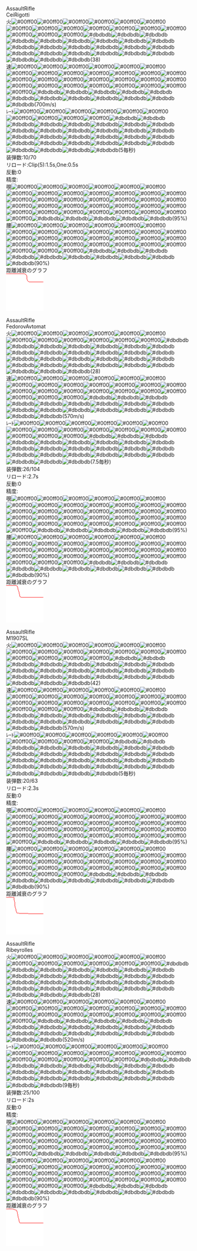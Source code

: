   
AssaultRifle  
CeiRigotti  
火![#00ff00](https://placehold.it/15/00ff00/000000?text=+)![#00ff00](https://placehold.it/15/00ff00/000000?text=+)![#00ff00](https://placehold.it/15/00ff00/000000?text=+)![#00ff00](https://placehold.it/15/00ff00/000000?text=+)![#00ff00](https://placehold.it/15/00ff00/000000?text=+)![#00ff00](https://placehold.it/15/00ff00/000000?text=+)![#00ff00](https://placehold.it/15/00ff00/000000?text=+)![#00ff00](https://placehold.it/15/00ff00/000000?text=+)![#00ff00](https://placehold.it/15/00ff00/000000?text=+)![#00ff00](https://placehold.it/15/00ff00/000000?text=+)![#00ff00](https://placehold.it/15/00ff00/000000?text=+)![#00ff00](https://placehold.it/15/00ff00/000000?text=+)![#00ff00](https://placehold.it/15/00ff00/000000?text=+)![#00ff00](https://placehold.it/15/00ff00/000000?text=+)![#00ff00](https://placehold.it/15/00ff00/000000?text=+)![#00ff00](https://placehold.it/15/00ff00/000000?text=+)![#dbdbdb](https://placehold.it/15/dbdbdb/000000?text=+)![#dbdbdb](https://placehold.it/15/dbdbdb/000000?text=+)![#dbdbdb](https://placehold.it/15/dbdbdb/000000?text=+)![#dbdbdb](https://placehold.it/15/dbdbdb/000000?text=+)![#dbdbdb](https://placehold.it/15/dbdbdb/000000?text=+)![#dbdbdb](https://placehold.it/15/dbdbdb/000000?text=+)![#dbdbdb](https://placehold.it/15/dbdbdb/000000?text=+)![#dbdbdb](https://placehold.it/15/dbdbdb/000000?text=+)![#dbdbdb](https://placehold.it/15/dbdbdb/000000?text=+)![#dbdbdb](https://placehold.it/15/dbdbdb/000000?text=+)![#dbdbdb](https://placehold.it/15/dbdbdb/000000?text=+)![#dbdbdb](https://placehold.it/15/dbdbdb/000000?text=+)![#dbdbdb](https://placehold.it/15/dbdbdb/000000?text=+)![#dbdbdb](https://placehold.it/15/dbdbdb/000000?text=+)![#dbdbdb](https://placehold.it/15/dbdbdb/000000?text=+)![#dbdbdb](https://placehold.it/15/dbdbdb/000000?text=+)![#dbdbdb](https://placehold.it/15/dbdbdb/000000?text=+)![#dbdbdb](https://placehold.it/15/dbdbdb/000000?text=+)![#dbdbdb](https://placehold.it/15/dbdbdb/000000?text=+)![#dbdbdb](https://placehold.it/15/dbdbdb/000000?text=+)![#dbdbdb](https://placehold.it/15/dbdbdb/000000?text=+)![#dbdbdb](https://placehold.it/15/dbdbdb/000000?text=+)![#dbdbdb](https://placehold.it/15/dbdbdb/000000?text=+)![#dbdbdb](https://placehold.it/15/dbdbdb/000000?text=+)(38)  
速![#00ff00](https://placehold.it/15/00ff00/000000?text=+)![#00ff00](https://placehold.it/15/00ff00/000000?text=+)![#00ff00](https://placehold.it/15/00ff00/000000?text=+)![#00ff00](https://placehold.it/15/00ff00/000000?text=+)![#00ff00](https://placehold.it/15/00ff00/000000?text=+)![#00ff00](https://placehold.it/15/00ff00/000000?text=+)![#00ff00](https://placehold.it/15/00ff00/000000?text=+)![#00ff00](https://placehold.it/15/00ff00/000000?text=+)![#00ff00](https://placehold.it/15/00ff00/000000?text=+)![#00ff00](https://placehold.it/15/00ff00/000000?text=+)![#00ff00](https://placehold.it/15/00ff00/000000?text=+)![#00ff00](https://placehold.it/15/00ff00/000000?text=+)![#00ff00](https://placehold.it/15/00ff00/000000?text=+)![#00ff00](https://placehold.it/15/00ff00/000000?text=+)![#00ff00](https://placehold.it/15/00ff00/000000?text=+)![#00ff00](https://placehold.it/15/00ff00/000000?text=+)![#00ff00](https://placehold.it/15/00ff00/000000?text=+)![#00ff00](https://placehold.it/15/00ff00/000000?text=+)![#00ff00](https://placehold.it/15/00ff00/000000?text=+)![#00ff00](https://placehold.it/15/00ff00/000000?text=+)![#00ff00](https://placehold.it/15/00ff00/000000?text=+)![#00ff00](https://placehold.it/15/00ff00/000000?text=+)![#00ff00](https://placehold.it/15/00ff00/000000?text=+)![#00ff00](https://placehold.it/15/00ff00/000000?text=+)![#00ff00](https://placehold.it/15/00ff00/000000?text=+)![#00ff00](https://placehold.it/15/00ff00/000000?text=+)![#00ff00](https://placehold.it/15/00ff00/000000?text=+)![#00ff00](https://placehold.it/15/00ff00/000000?text=+)![#dbdbdb](https://placehold.it/15/dbdbdb/000000?text=+)![#dbdbdb](https://placehold.it/15/dbdbdb/000000?text=+)![#dbdbdb](https://placehold.it/15/dbdbdb/000000?text=+)![#dbdbdb](https://placehold.it/15/dbdbdb/000000?text=+)![#dbdbdb](https://placehold.it/15/dbdbdb/000000?text=+)![#dbdbdb](https://placehold.it/15/dbdbdb/000000?text=+)![#dbdbdb](https://placehold.it/15/dbdbdb/000000?text=+)![#dbdbdb](https://placehold.it/15/dbdbdb/000000?text=+)![#dbdbdb](https://placehold.it/15/dbdbdb/000000?text=+)![#dbdbdb](https://placehold.it/15/dbdbdb/000000?text=+)![#dbdbdb](https://placehold.it/15/dbdbdb/000000?text=+)![#dbdbdb](https://placehold.it/15/dbdbdb/000000?text=+)(700m/s)  
ﾚｰﾄ![#00ff00](https://placehold.it/15/00ff00/000000?text=+)![#00ff00](https://placehold.it/15/00ff00/000000?text=+)![#00ff00](https://placehold.it/15/00ff00/000000?text=+)![#00ff00](https://placehold.it/15/00ff00/000000?text=+)![#00ff00](https://placehold.it/15/00ff00/000000?text=+)![#00ff00](https://placehold.it/15/00ff00/000000?text=+)![#00ff00](https://placehold.it/15/00ff00/000000?text=+)![#00ff00](https://placehold.it/15/00ff00/000000?text=+)![#00ff00](https://placehold.it/15/00ff00/000000?text=+)![#00ff00](https://placehold.it/15/00ff00/000000?text=+)![#dbdbdb](https://placehold.it/15/dbdbdb/000000?text=+)![#dbdbdb](https://placehold.it/15/dbdbdb/000000?text=+)![#dbdbdb](https://placehold.it/15/dbdbdb/000000?text=+)![#dbdbdb](https://placehold.it/15/dbdbdb/000000?text=+)![#dbdbdb](https://placehold.it/15/dbdbdb/000000?text=+)![#dbdbdb](https://placehold.it/15/dbdbdb/000000?text=+)![#dbdbdb](https://placehold.it/15/dbdbdb/000000?text=+)![#dbdbdb](https://placehold.it/15/dbdbdb/000000?text=+)![#dbdbdb](https://placehold.it/15/dbdbdb/000000?text=+)![#dbdbdb](https://placehold.it/15/dbdbdb/000000?text=+)![#dbdbdb](https://placehold.it/15/dbdbdb/000000?text=+)![#dbdbdb](https://placehold.it/15/dbdbdb/000000?text=+)![#dbdbdb](https://placehold.it/15/dbdbdb/000000?text=+)![#dbdbdb](https://placehold.it/15/dbdbdb/000000?text=+)![#dbdbdb](https://placehold.it/15/dbdbdb/000000?text=+)![#dbdbdb](https://placehold.it/15/dbdbdb/000000?text=+)![#dbdbdb](https://placehold.it/15/dbdbdb/000000?text=+)![#dbdbdb](https://placehold.it/15/dbdbdb/000000?text=+)![#dbdbdb](https://placehold.it/15/dbdbdb/000000?text=+)![#dbdbdb](https://placehold.it/15/dbdbdb/000000?text=+)![#dbdbdb](https://placehold.it/15/dbdbdb/000000?text=+)![#dbdbdb](https://placehold.it/15/dbdbdb/000000?text=+)![#dbdbdb](https://placehold.it/15/dbdbdb/000000?text=+)![#dbdbdb](https://placehold.it/15/dbdbdb/000000?text=+)![#dbdbdb](https://placehold.it/15/dbdbdb/000000?text=+)![#dbdbdb](https://placehold.it/15/dbdbdb/000000?text=+)![#dbdbdb](https://placehold.it/15/dbdbdb/000000?text=+)![#dbdbdb](https://placehold.it/15/dbdbdb/000000?text=+)![#dbdbdb](https://placehold.it/15/dbdbdb/000000?text=+)![#dbdbdb](https://placehold.it/15/dbdbdb/000000?text=+)(5毎秒)  
装弾数:10/70  
リロード:Clip(5):1.5s,One:0.5s  
反動:0  
精度:  
覗![#00ff00](https://placehold.it/15/00ff00/000000?text=+)![#00ff00](https://placehold.it/15/00ff00/000000?text=+)![#00ff00](https://placehold.it/15/00ff00/000000?text=+)![#00ff00](https://placehold.it/15/00ff00/000000?text=+)![#00ff00](https://placehold.it/15/00ff00/000000?text=+)![#00ff00](https://placehold.it/15/00ff00/000000?text=+)![#00ff00](https://placehold.it/15/00ff00/000000?text=+)![#00ff00](https://placehold.it/15/00ff00/000000?text=+)![#00ff00](https://placehold.it/15/00ff00/000000?text=+)![#00ff00](https://placehold.it/15/00ff00/000000?text=+)![#00ff00](https://placehold.it/15/00ff00/000000?text=+)![#00ff00](https://placehold.it/15/00ff00/000000?text=+)![#00ff00](https://placehold.it/15/00ff00/000000?text=+)![#00ff00](https://placehold.it/15/00ff00/000000?text=+)![#00ff00](https://placehold.it/15/00ff00/000000?text=+)![#00ff00](https://placehold.it/15/00ff00/000000?text=+)![#00ff00](https://placehold.it/15/00ff00/000000?text=+)![#00ff00](https://placehold.it/15/00ff00/000000?text=+)![#00ff00](https://placehold.it/15/00ff00/000000?text=+)![#00ff00](https://placehold.it/15/00ff00/000000?text=+)![#00ff00](https://placehold.it/15/00ff00/000000?text=+)![#00ff00](https://placehold.it/15/00ff00/000000?text=+)![#00ff00](https://placehold.it/15/00ff00/000000?text=+)![#00ff00](https://placehold.it/15/00ff00/000000?text=+)![#00ff00](https://placehold.it/15/00ff00/000000?text=+)![#00ff00](https://placehold.it/15/00ff00/000000?text=+)![#00ff00](https://placehold.it/15/00ff00/000000?text=+)![#00ff00](https://placehold.it/15/00ff00/000000?text=+)![#00ff00](https://placehold.it/15/00ff00/000000?text=+)![#00ff00](https://placehold.it/15/00ff00/000000?text=+)![#00ff00](https://placehold.it/15/00ff00/000000?text=+)![#00ff00](https://placehold.it/15/00ff00/000000?text=+)![#00ff00](https://placehold.it/15/00ff00/000000?text=+)![#00ff00](https://placehold.it/15/00ff00/000000?text=+)![#00ff00](https://placehold.it/15/00ff00/000000?text=+)![#dbdbdb](https://placehold.it/15/dbdbdb/000000?text=+)![#dbdbdb](https://placehold.it/15/dbdbdb/000000?text=+)![#dbdbdb](https://placehold.it/15/dbdbdb/000000?text=+)![#dbdbdb](https://placehold.it/15/dbdbdb/000000?text=+)![#dbdbdb](https://placehold.it/15/dbdbdb/000000?text=+)(95%)  
腰![#00ff00](https://placehold.it/15/00ff00/000000?text=+)![#00ff00](https://placehold.it/15/00ff00/000000?text=+)![#00ff00](https://placehold.it/15/00ff00/000000?text=+)![#00ff00](https://placehold.it/15/00ff00/000000?text=+)![#00ff00](https://placehold.it/15/00ff00/000000?text=+)![#00ff00](https://placehold.it/15/00ff00/000000?text=+)![#00ff00](https://placehold.it/15/00ff00/000000?text=+)![#00ff00](https://placehold.it/15/00ff00/000000?text=+)![#00ff00](https://placehold.it/15/00ff00/000000?text=+)![#00ff00](https://placehold.it/15/00ff00/000000?text=+)![#00ff00](https://placehold.it/15/00ff00/000000?text=+)![#00ff00](https://placehold.it/15/00ff00/000000?text=+)![#00ff00](https://placehold.it/15/00ff00/000000?text=+)![#00ff00](https://placehold.it/15/00ff00/000000?text=+)![#00ff00](https://placehold.it/15/00ff00/000000?text=+)![#00ff00](https://placehold.it/15/00ff00/000000?text=+)![#00ff00](https://placehold.it/15/00ff00/000000?text=+)![#00ff00](https://placehold.it/15/00ff00/000000?text=+)![#00ff00](https://placehold.it/15/00ff00/000000?text=+)![#00ff00](https://placehold.it/15/00ff00/000000?text=+)![#00ff00](https://placehold.it/15/00ff00/000000?text=+)![#00ff00](https://placehold.it/15/00ff00/000000?text=+)![#00ff00](https://placehold.it/15/00ff00/000000?text=+)![#00ff00](https://placehold.it/15/00ff00/000000?text=+)![#00ff00](https://placehold.it/15/00ff00/000000?text=+)![#00ff00](https://placehold.it/15/00ff00/000000?text=+)![#00ff00](https://placehold.it/15/00ff00/000000?text=+)![#00ff00](https://placehold.it/15/00ff00/000000?text=+)![#00ff00](https://placehold.it/15/00ff00/000000?text=+)![#00ff00](https://placehold.it/15/00ff00/000000?text=+)![#dbdbdb](https://placehold.it/15/dbdbdb/000000?text=+)![#dbdbdb](https://placehold.it/15/dbdbdb/000000?text=+)![#dbdbdb](https://placehold.it/15/dbdbdb/000000?text=+)![#dbdbdb](https://placehold.it/15/dbdbdb/000000?text=+)![#dbdbdb](https://placehold.it/15/dbdbdb/000000?text=+)![#dbdbdb](https://placehold.it/15/dbdbdb/000000?text=+)![#dbdbdb](https://placehold.it/15/dbdbdb/000000?text=+)![#dbdbdb](https://placehold.it/15/dbdbdb/000000?text=+)![#dbdbdb](https://placehold.it/15/dbdbdb/000000?text=+)![#dbdbdb](https://placehold.it/15/dbdbdb/000000?text=+)(90%)  
距離減衰のグラフ  
![CeiRigotti](https://raw.githubusercontent.com/MineDeepRock/MineDeepRock.github.io/master/data/CeiRigotti.png)
  
AssaultRifle  
FedorovAvtomat  
火![#00ff00](https://placehold.it/15/00ff00/000000?text=+)![#00ff00](https://placehold.it/15/00ff00/000000?text=+)![#00ff00](https://placehold.it/15/00ff00/000000?text=+)![#00ff00](https://placehold.it/15/00ff00/000000?text=+)![#00ff00](https://placehold.it/15/00ff00/000000?text=+)![#00ff00](https://placehold.it/15/00ff00/000000?text=+)![#00ff00](https://placehold.it/15/00ff00/000000?text=+)![#00ff00](https://placehold.it/15/00ff00/000000?text=+)![#00ff00](https://placehold.it/15/00ff00/000000?text=+)![#00ff00](https://placehold.it/15/00ff00/000000?text=+)![#00ff00](https://placehold.it/15/00ff00/000000?text=+)![#00ff00](https://placehold.it/15/00ff00/000000?text=+)![#dbdbdb](https://placehold.it/15/dbdbdb/000000?text=+)![#dbdbdb](https://placehold.it/15/dbdbdb/000000?text=+)![#dbdbdb](https://placehold.it/15/dbdbdb/000000?text=+)![#dbdbdb](https://placehold.it/15/dbdbdb/000000?text=+)![#dbdbdb](https://placehold.it/15/dbdbdb/000000?text=+)![#dbdbdb](https://placehold.it/15/dbdbdb/000000?text=+)![#dbdbdb](https://placehold.it/15/dbdbdb/000000?text=+)![#dbdbdb](https://placehold.it/15/dbdbdb/000000?text=+)![#dbdbdb](https://placehold.it/15/dbdbdb/000000?text=+)![#dbdbdb](https://placehold.it/15/dbdbdb/000000?text=+)![#dbdbdb](https://placehold.it/15/dbdbdb/000000?text=+)![#dbdbdb](https://placehold.it/15/dbdbdb/000000?text=+)![#dbdbdb](https://placehold.it/15/dbdbdb/000000?text=+)![#dbdbdb](https://placehold.it/15/dbdbdb/000000?text=+)![#dbdbdb](https://placehold.it/15/dbdbdb/000000?text=+)![#dbdbdb](https://placehold.it/15/dbdbdb/000000?text=+)![#dbdbdb](https://placehold.it/15/dbdbdb/000000?text=+)![#dbdbdb](https://placehold.it/15/dbdbdb/000000?text=+)![#dbdbdb](https://placehold.it/15/dbdbdb/000000?text=+)![#dbdbdb](https://placehold.it/15/dbdbdb/000000?text=+)![#dbdbdb](https://placehold.it/15/dbdbdb/000000?text=+)![#dbdbdb](https://placehold.it/15/dbdbdb/000000?text=+)![#dbdbdb](https://placehold.it/15/dbdbdb/000000?text=+)![#dbdbdb](https://placehold.it/15/dbdbdb/000000?text=+)![#dbdbdb](https://placehold.it/15/dbdbdb/000000?text=+)![#dbdbdb](https://placehold.it/15/dbdbdb/000000?text=+)![#dbdbdb](https://placehold.it/15/dbdbdb/000000?text=+)![#dbdbdb](https://placehold.it/15/dbdbdb/000000?text=+)(28)  
速![#00ff00](https://placehold.it/15/00ff00/000000?text=+)![#00ff00](https://placehold.it/15/00ff00/000000?text=+)![#00ff00](https://placehold.it/15/00ff00/000000?text=+)![#00ff00](https://placehold.it/15/00ff00/000000?text=+)![#00ff00](https://placehold.it/15/00ff00/000000?text=+)![#00ff00](https://placehold.it/15/00ff00/000000?text=+)![#00ff00](https://placehold.it/15/00ff00/000000?text=+)![#00ff00](https://placehold.it/15/00ff00/000000?text=+)![#00ff00](https://placehold.it/15/00ff00/000000?text=+)![#00ff00](https://placehold.it/15/00ff00/000000?text=+)![#00ff00](https://placehold.it/15/00ff00/000000?text=+)![#00ff00](https://placehold.it/15/00ff00/000000?text=+)![#00ff00](https://placehold.it/15/00ff00/000000?text=+)![#00ff00](https://placehold.it/15/00ff00/000000?text=+)![#00ff00](https://placehold.it/15/00ff00/000000?text=+)![#00ff00](https://placehold.it/15/00ff00/000000?text=+)![#00ff00](https://placehold.it/15/00ff00/000000?text=+)![#00ff00](https://placehold.it/15/00ff00/000000?text=+)![#00ff00](https://placehold.it/15/00ff00/000000?text=+)![#00ff00](https://placehold.it/15/00ff00/000000?text=+)![#00ff00](https://placehold.it/15/00ff00/000000?text=+)![#00ff00](https://placehold.it/15/00ff00/000000?text=+)![#00ff00](https://placehold.it/15/00ff00/000000?text=+)![#dbdbdb](https://placehold.it/15/dbdbdb/000000?text=+)![#dbdbdb](https://placehold.it/15/dbdbdb/000000?text=+)![#dbdbdb](https://placehold.it/15/dbdbdb/000000?text=+)![#dbdbdb](https://placehold.it/15/dbdbdb/000000?text=+)![#dbdbdb](https://placehold.it/15/dbdbdb/000000?text=+)![#dbdbdb](https://placehold.it/15/dbdbdb/000000?text=+)![#dbdbdb](https://placehold.it/15/dbdbdb/000000?text=+)![#dbdbdb](https://placehold.it/15/dbdbdb/000000?text=+)![#dbdbdb](https://placehold.it/15/dbdbdb/000000?text=+)![#dbdbdb](https://placehold.it/15/dbdbdb/000000?text=+)![#dbdbdb](https://placehold.it/15/dbdbdb/000000?text=+)![#dbdbdb](https://placehold.it/15/dbdbdb/000000?text=+)![#dbdbdb](https://placehold.it/15/dbdbdb/000000?text=+)![#dbdbdb](https://placehold.it/15/dbdbdb/000000?text=+)![#dbdbdb](https://placehold.it/15/dbdbdb/000000?text=+)![#dbdbdb](https://placehold.it/15/dbdbdb/000000?text=+)![#dbdbdb](https://placehold.it/15/dbdbdb/000000?text=+)(570m/s)  
ﾚｰﾄ![#00ff00](https://placehold.it/15/00ff00/000000?text=+)![#00ff00](https://placehold.it/15/00ff00/000000?text=+)![#00ff00](https://placehold.it/15/00ff00/000000?text=+)![#00ff00](https://placehold.it/15/00ff00/000000?text=+)![#00ff00](https://placehold.it/15/00ff00/000000?text=+)![#00ff00](https://placehold.it/15/00ff00/000000?text=+)![#00ff00](https://placehold.it/15/00ff00/000000?text=+)![#00ff00](https://placehold.it/15/00ff00/000000?text=+)![#00ff00](https://placehold.it/15/00ff00/000000?text=+)![#00ff00](https://placehold.it/15/00ff00/000000?text=+)![#00ff00](https://placehold.it/15/00ff00/000000?text=+)![#00ff00](https://placehold.it/15/00ff00/000000?text=+)![#00ff00](https://placehold.it/15/00ff00/000000?text=+)![#00ff00](https://placehold.it/15/00ff00/000000?text=+)![#00ff00](https://placehold.it/15/00ff00/000000?text=+)![#00ff00](https://placehold.it/15/00ff00/000000?text=+)![#dbdbdb](https://placehold.it/15/dbdbdb/000000?text=+)![#dbdbdb](https://placehold.it/15/dbdbdb/000000?text=+)![#dbdbdb](https://placehold.it/15/dbdbdb/000000?text=+)![#dbdbdb](https://placehold.it/15/dbdbdb/000000?text=+)![#dbdbdb](https://placehold.it/15/dbdbdb/000000?text=+)![#dbdbdb](https://placehold.it/15/dbdbdb/000000?text=+)![#dbdbdb](https://placehold.it/15/dbdbdb/000000?text=+)![#dbdbdb](https://placehold.it/15/dbdbdb/000000?text=+)![#dbdbdb](https://placehold.it/15/dbdbdb/000000?text=+)![#dbdbdb](https://placehold.it/15/dbdbdb/000000?text=+)![#dbdbdb](https://placehold.it/15/dbdbdb/000000?text=+)![#dbdbdb](https://placehold.it/15/dbdbdb/000000?text=+)![#dbdbdb](https://placehold.it/15/dbdbdb/000000?text=+)![#dbdbdb](https://placehold.it/15/dbdbdb/000000?text=+)![#dbdbdb](https://placehold.it/15/dbdbdb/000000?text=+)![#dbdbdb](https://placehold.it/15/dbdbdb/000000?text=+)![#dbdbdb](https://placehold.it/15/dbdbdb/000000?text=+)![#dbdbdb](https://placehold.it/15/dbdbdb/000000?text=+)![#dbdbdb](https://placehold.it/15/dbdbdb/000000?text=+)![#dbdbdb](https://placehold.it/15/dbdbdb/000000?text=+)![#dbdbdb](https://placehold.it/15/dbdbdb/000000?text=+)![#dbdbdb](https://placehold.it/15/dbdbdb/000000?text=+)![#dbdbdb](https://placehold.it/15/dbdbdb/000000?text=+)![#dbdbdb](https://placehold.it/15/dbdbdb/000000?text=+)(7.5毎秒)  
装弾数:26/104  
リロード:2.7s  
反動:0  
精度:  
覗![#00ff00](https://placehold.it/15/00ff00/000000?text=+)![#00ff00](https://placehold.it/15/00ff00/000000?text=+)![#00ff00](https://placehold.it/15/00ff00/000000?text=+)![#00ff00](https://placehold.it/15/00ff00/000000?text=+)![#00ff00](https://placehold.it/15/00ff00/000000?text=+)![#00ff00](https://placehold.it/15/00ff00/000000?text=+)![#00ff00](https://placehold.it/15/00ff00/000000?text=+)![#00ff00](https://placehold.it/15/00ff00/000000?text=+)![#00ff00](https://placehold.it/15/00ff00/000000?text=+)![#00ff00](https://placehold.it/15/00ff00/000000?text=+)![#00ff00](https://placehold.it/15/00ff00/000000?text=+)![#00ff00](https://placehold.it/15/00ff00/000000?text=+)![#00ff00](https://placehold.it/15/00ff00/000000?text=+)![#00ff00](https://placehold.it/15/00ff00/000000?text=+)![#00ff00](https://placehold.it/15/00ff00/000000?text=+)![#00ff00](https://placehold.it/15/00ff00/000000?text=+)![#00ff00](https://placehold.it/15/00ff00/000000?text=+)![#00ff00](https://placehold.it/15/00ff00/000000?text=+)![#00ff00](https://placehold.it/15/00ff00/000000?text=+)![#00ff00](https://placehold.it/15/00ff00/000000?text=+)![#00ff00](https://placehold.it/15/00ff00/000000?text=+)![#00ff00](https://placehold.it/15/00ff00/000000?text=+)![#00ff00](https://placehold.it/15/00ff00/000000?text=+)![#00ff00](https://placehold.it/15/00ff00/000000?text=+)![#00ff00](https://placehold.it/15/00ff00/000000?text=+)![#00ff00](https://placehold.it/15/00ff00/000000?text=+)![#00ff00](https://placehold.it/15/00ff00/000000?text=+)![#00ff00](https://placehold.it/15/00ff00/000000?text=+)![#00ff00](https://placehold.it/15/00ff00/000000?text=+)![#00ff00](https://placehold.it/15/00ff00/000000?text=+)![#00ff00](https://placehold.it/15/00ff00/000000?text=+)![#00ff00](https://placehold.it/15/00ff00/000000?text=+)![#00ff00](https://placehold.it/15/00ff00/000000?text=+)![#00ff00](https://placehold.it/15/00ff00/000000?text=+)![#00ff00](https://placehold.it/15/00ff00/000000?text=+)![#dbdbdb](https://placehold.it/15/dbdbdb/000000?text=+)![#dbdbdb](https://placehold.it/15/dbdbdb/000000?text=+)![#dbdbdb](https://placehold.it/15/dbdbdb/000000?text=+)![#dbdbdb](https://placehold.it/15/dbdbdb/000000?text=+)![#dbdbdb](https://placehold.it/15/dbdbdb/000000?text=+)(95%)  
腰![#00ff00](https://placehold.it/15/00ff00/000000?text=+)![#00ff00](https://placehold.it/15/00ff00/000000?text=+)![#00ff00](https://placehold.it/15/00ff00/000000?text=+)![#00ff00](https://placehold.it/15/00ff00/000000?text=+)![#00ff00](https://placehold.it/15/00ff00/000000?text=+)![#00ff00](https://placehold.it/15/00ff00/000000?text=+)![#00ff00](https://placehold.it/15/00ff00/000000?text=+)![#00ff00](https://placehold.it/15/00ff00/000000?text=+)![#00ff00](https://placehold.it/15/00ff00/000000?text=+)![#00ff00](https://placehold.it/15/00ff00/000000?text=+)![#00ff00](https://placehold.it/15/00ff00/000000?text=+)![#00ff00](https://placehold.it/15/00ff00/000000?text=+)![#00ff00](https://placehold.it/15/00ff00/000000?text=+)![#00ff00](https://placehold.it/15/00ff00/000000?text=+)![#00ff00](https://placehold.it/15/00ff00/000000?text=+)![#00ff00](https://placehold.it/15/00ff00/000000?text=+)![#00ff00](https://placehold.it/15/00ff00/000000?text=+)![#00ff00](https://placehold.it/15/00ff00/000000?text=+)![#00ff00](https://placehold.it/15/00ff00/000000?text=+)![#00ff00](https://placehold.it/15/00ff00/000000?text=+)![#00ff00](https://placehold.it/15/00ff00/000000?text=+)![#00ff00](https://placehold.it/15/00ff00/000000?text=+)![#00ff00](https://placehold.it/15/00ff00/000000?text=+)![#00ff00](https://placehold.it/15/00ff00/000000?text=+)![#00ff00](https://placehold.it/15/00ff00/000000?text=+)![#00ff00](https://placehold.it/15/00ff00/000000?text=+)![#00ff00](https://placehold.it/15/00ff00/000000?text=+)![#00ff00](https://placehold.it/15/00ff00/000000?text=+)![#00ff00](https://placehold.it/15/00ff00/000000?text=+)![#00ff00](https://placehold.it/15/00ff00/000000?text=+)![#dbdbdb](https://placehold.it/15/dbdbdb/000000?text=+)![#dbdbdb](https://placehold.it/15/dbdbdb/000000?text=+)![#dbdbdb](https://placehold.it/15/dbdbdb/000000?text=+)![#dbdbdb](https://placehold.it/15/dbdbdb/000000?text=+)![#dbdbdb](https://placehold.it/15/dbdbdb/000000?text=+)![#dbdbdb](https://placehold.it/15/dbdbdb/000000?text=+)![#dbdbdb](https://placehold.it/15/dbdbdb/000000?text=+)![#dbdbdb](https://placehold.it/15/dbdbdb/000000?text=+)![#dbdbdb](https://placehold.it/15/dbdbdb/000000?text=+)![#dbdbdb](https://placehold.it/15/dbdbdb/000000?text=+)(90%)  
距離減衰のグラフ  
![FedorovAvtomat](https://raw.githubusercontent.com/MineDeepRock/MineDeepRock.github.io/master/data/FedorovAvtomat.png)
  
AssaultRifle  
M1907SL  
火![#00ff00](https://placehold.it/15/00ff00/000000?text=+)![#00ff00](https://placehold.it/15/00ff00/000000?text=+)![#00ff00](https://placehold.it/15/00ff00/000000?text=+)![#00ff00](https://placehold.it/15/00ff00/000000?text=+)![#00ff00](https://placehold.it/15/00ff00/000000?text=+)![#00ff00](https://placehold.it/15/00ff00/000000?text=+)![#00ff00](https://placehold.it/15/00ff00/000000?text=+)![#00ff00](https://placehold.it/15/00ff00/000000?text=+)![#00ff00](https://placehold.it/15/00ff00/000000?text=+)![#00ff00](https://placehold.it/15/00ff00/000000?text=+)![#00ff00](https://placehold.it/15/00ff00/000000?text=+)![#00ff00](https://placehold.it/15/00ff00/000000?text=+)![#00ff00](https://placehold.it/15/00ff00/000000?text=+)![#00ff00](https://placehold.it/15/00ff00/000000?text=+)![#00ff00](https://placehold.it/15/00ff00/000000?text=+)![#00ff00](https://placehold.it/15/00ff00/000000?text=+)![#00ff00](https://placehold.it/15/00ff00/000000?text=+)![#dbdbdb](https://placehold.it/15/dbdbdb/000000?text=+)![#dbdbdb](https://placehold.it/15/dbdbdb/000000?text=+)![#dbdbdb](https://placehold.it/15/dbdbdb/000000?text=+)![#dbdbdb](https://placehold.it/15/dbdbdb/000000?text=+)![#dbdbdb](https://placehold.it/15/dbdbdb/000000?text=+)![#dbdbdb](https://placehold.it/15/dbdbdb/000000?text=+)![#dbdbdb](https://placehold.it/15/dbdbdb/000000?text=+)![#dbdbdb](https://placehold.it/15/dbdbdb/000000?text=+)![#dbdbdb](https://placehold.it/15/dbdbdb/000000?text=+)![#dbdbdb](https://placehold.it/15/dbdbdb/000000?text=+)![#dbdbdb](https://placehold.it/15/dbdbdb/000000?text=+)![#dbdbdb](https://placehold.it/15/dbdbdb/000000?text=+)![#dbdbdb](https://placehold.it/15/dbdbdb/000000?text=+)![#dbdbdb](https://placehold.it/15/dbdbdb/000000?text=+)![#dbdbdb](https://placehold.it/15/dbdbdb/000000?text=+)![#dbdbdb](https://placehold.it/15/dbdbdb/000000?text=+)![#dbdbdb](https://placehold.it/15/dbdbdb/000000?text=+)![#dbdbdb](https://placehold.it/15/dbdbdb/000000?text=+)![#dbdbdb](https://placehold.it/15/dbdbdb/000000?text=+)![#dbdbdb](https://placehold.it/15/dbdbdb/000000?text=+)![#dbdbdb](https://placehold.it/15/dbdbdb/000000?text=+)![#dbdbdb](https://placehold.it/15/dbdbdb/000000?text=+)![#dbdbdb](https://placehold.it/15/dbdbdb/000000?text=+)(42)  
速![#00ff00](https://placehold.it/15/00ff00/000000?text=+)![#00ff00](https://placehold.it/15/00ff00/000000?text=+)![#00ff00](https://placehold.it/15/00ff00/000000?text=+)![#00ff00](https://placehold.it/15/00ff00/000000?text=+)![#00ff00](https://placehold.it/15/00ff00/000000?text=+)![#00ff00](https://placehold.it/15/00ff00/000000?text=+)![#00ff00](https://placehold.it/15/00ff00/000000?text=+)![#00ff00](https://placehold.it/15/00ff00/000000?text=+)![#00ff00](https://placehold.it/15/00ff00/000000?text=+)![#00ff00](https://placehold.it/15/00ff00/000000?text=+)![#00ff00](https://placehold.it/15/00ff00/000000?text=+)![#00ff00](https://placehold.it/15/00ff00/000000?text=+)![#00ff00](https://placehold.it/15/00ff00/000000?text=+)![#00ff00](https://placehold.it/15/00ff00/000000?text=+)![#00ff00](https://placehold.it/15/00ff00/000000?text=+)![#00ff00](https://placehold.it/15/00ff00/000000?text=+)![#00ff00](https://placehold.it/15/00ff00/000000?text=+)![#00ff00](https://placehold.it/15/00ff00/000000?text=+)![#00ff00](https://placehold.it/15/00ff00/000000?text=+)![#00ff00](https://placehold.it/15/00ff00/000000?text=+)![#00ff00](https://placehold.it/15/00ff00/000000?text=+)![#00ff00](https://placehold.it/15/00ff00/000000?text=+)![#00ff00](https://placehold.it/15/00ff00/000000?text=+)![#dbdbdb](https://placehold.it/15/dbdbdb/000000?text=+)![#dbdbdb](https://placehold.it/15/dbdbdb/000000?text=+)![#dbdbdb](https://placehold.it/15/dbdbdb/000000?text=+)![#dbdbdb](https://placehold.it/15/dbdbdb/000000?text=+)![#dbdbdb](https://placehold.it/15/dbdbdb/000000?text=+)![#dbdbdb](https://placehold.it/15/dbdbdb/000000?text=+)![#dbdbdb](https://placehold.it/15/dbdbdb/000000?text=+)![#dbdbdb](https://placehold.it/15/dbdbdb/000000?text=+)![#dbdbdb](https://placehold.it/15/dbdbdb/000000?text=+)![#dbdbdb](https://placehold.it/15/dbdbdb/000000?text=+)![#dbdbdb](https://placehold.it/15/dbdbdb/000000?text=+)![#dbdbdb](https://placehold.it/15/dbdbdb/000000?text=+)![#dbdbdb](https://placehold.it/15/dbdbdb/000000?text=+)![#dbdbdb](https://placehold.it/15/dbdbdb/000000?text=+)![#dbdbdb](https://placehold.it/15/dbdbdb/000000?text=+)![#dbdbdb](https://placehold.it/15/dbdbdb/000000?text=+)![#dbdbdb](https://placehold.it/15/dbdbdb/000000?text=+)(570m/s)  
ﾚｰﾄ![#00ff00](https://placehold.it/15/00ff00/000000?text=+)![#00ff00](https://placehold.it/15/00ff00/000000?text=+)![#00ff00](https://placehold.it/15/00ff00/000000?text=+)![#00ff00](https://placehold.it/15/00ff00/000000?text=+)![#00ff00](https://placehold.it/15/00ff00/000000?text=+)![#00ff00](https://placehold.it/15/00ff00/000000?text=+)![#00ff00](https://placehold.it/15/00ff00/000000?text=+)![#00ff00](https://placehold.it/15/00ff00/000000?text=+)![#00ff00](https://placehold.it/15/00ff00/000000?text=+)![#00ff00](https://placehold.it/15/00ff00/000000?text=+)![#dbdbdb](https://placehold.it/15/dbdbdb/000000?text=+)![#dbdbdb](https://placehold.it/15/dbdbdb/000000?text=+)![#dbdbdb](https://placehold.it/15/dbdbdb/000000?text=+)![#dbdbdb](https://placehold.it/15/dbdbdb/000000?text=+)![#dbdbdb](https://placehold.it/15/dbdbdb/000000?text=+)![#dbdbdb](https://placehold.it/15/dbdbdb/000000?text=+)![#dbdbdb](https://placehold.it/15/dbdbdb/000000?text=+)![#dbdbdb](https://placehold.it/15/dbdbdb/000000?text=+)![#dbdbdb](https://placehold.it/15/dbdbdb/000000?text=+)![#dbdbdb](https://placehold.it/15/dbdbdb/000000?text=+)![#dbdbdb](https://placehold.it/15/dbdbdb/000000?text=+)![#dbdbdb](https://placehold.it/15/dbdbdb/000000?text=+)![#dbdbdb](https://placehold.it/15/dbdbdb/000000?text=+)![#dbdbdb](https://placehold.it/15/dbdbdb/000000?text=+)![#dbdbdb](https://placehold.it/15/dbdbdb/000000?text=+)![#dbdbdb](https://placehold.it/15/dbdbdb/000000?text=+)![#dbdbdb](https://placehold.it/15/dbdbdb/000000?text=+)![#dbdbdb](https://placehold.it/15/dbdbdb/000000?text=+)![#dbdbdb](https://placehold.it/15/dbdbdb/000000?text=+)![#dbdbdb](https://placehold.it/15/dbdbdb/000000?text=+)![#dbdbdb](https://placehold.it/15/dbdbdb/000000?text=+)![#dbdbdb](https://placehold.it/15/dbdbdb/000000?text=+)![#dbdbdb](https://placehold.it/15/dbdbdb/000000?text=+)![#dbdbdb](https://placehold.it/15/dbdbdb/000000?text=+)![#dbdbdb](https://placehold.it/15/dbdbdb/000000?text=+)![#dbdbdb](https://placehold.it/15/dbdbdb/000000?text=+)![#dbdbdb](https://placehold.it/15/dbdbdb/000000?text=+)![#dbdbdb](https://placehold.it/15/dbdbdb/000000?text=+)![#dbdbdb](https://placehold.it/15/dbdbdb/000000?text=+)![#dbdbdb](https://placehold.it/15/dbdbdb/000000?text=+)(5毎秒)  
装弾数:20/63  
リロード:2.3s  
反動:0  
精度:  
覗![#00ff00](https://placehold.it/15/00ff00/000000?text=+)![#00ff00](https://placehold.it/15/00ff00/000000?text=+)![#00ff00](https://placehold.it/15/00ff00/000000?text=+)![#00ff00](https://placehold.it/15/00ff00/000000?text=+)![#00ff00](https://placehold.it/15/00ff00/000000?text=+)![#00ff00](https://placehold.it/15/00ff00/000000?text=+)![#00ff00](https://placehold.it/15/00ff00/000000?text=+)![#00ff00](https://placehold.it/15/00ff00/000000?text=+)![#00ff00](https://placehold.it/15/00ff00/000000?text=+)![#00ff00](https://placehold.it/15/00ff00/000000?text=+)![#00ff00](https://placehold.it/15/00ff00/000000?text=+)![#00ff00](https://placehold.it/15/00ff00/000000?text=+)![#00ff00](https://placehold.it/15/00ff00/000000?text=+)![#00ff00](https://placehold.it/15/00ff00/000000?text=+)![#00ff00](https://placehold.it/15/00ff00/000000?text=+)![#00ff00](https://placehold.it/15/00ff00/000000?text=+)![#00ff00](https://placehold.it/15/00ff00/000000?text=+)![#00ff00](https://placehold.it/15/00ff00/000000?text=+)![#00ff00](https://placehold.it/15/00ff00/000000?text=+)![#00ff00](https://placehold.it/15/00ff00/000000?text=+)![#00ff00](https://placehold.it/15/00ff00/000000?text=+)![#00ff00](https://placehold.it/15/00ff00/000000?text=+)![#00ff00](https://placehold.it/15/00ff00/000000?text=+)![#00ff00](https://placehold.it/15/00ff00/000000?text=+)![#00ff00](https://placehold.it/15/00ff00/000000?text=+)![#00ff00](https://placehold.it/15/00ff00/000000?text=+)![#00ff00](https://placehold.it/15/00ff00/000000?text=+)![#00ff00](https://placehold.it/15/00ff00/000000?text=+)![#00ff00](https://placehold.it/15/00ff00/000000?text=+)![#00ff00](https://placehold.it/15/00ff00/000000?text=+)![#00ff00](https://placehold.it/15/00ff00/000000?text=+)![#00ff00](https://placehold.it/15/00ff00/000000?text=+)![#00ff00](https://placehold.it/15/00ff00/000000?text=+)![#00ff00](https://placehold.it/15/00ff00/000000?text=+)![#00ff00](https://placehold.it/15/00ff00/000000?text=+)![#dbdbdb](https://placehold.it/15/dbdbdb/000000?text=+)![#dbdbdb](https://placehold.it/15/dbdbdb/000000?text=+)![#dbdbdb](https://placehold.it/15/dbdbdb/000000?text=+)![#dbdbdb](https://placehold.it/15/dbdbdb/000000?text=+)![#dbdbdb](https://placehold.it/15/dbdbdb/000000?text=+)(95%)  
腰![#00ff00](https://placehold.it/15/00ff00/000000?text=+)![#00ff00](https://placehold.it/15/00ff00/000000?text=+)![#00ff00](https://placehold.it/15/00ff00/000000?text=+)![#00ff00](https://placehold.it/15/00ff00/000000?text=+)![#00ff00](https://placehold.it/15/00ff00/000000?text=+)![#00ff00](https://placehold.it/15/00ff00/000000?text=+)![#00ff00](https://placehold.it/15/00ff00/000000?text=+)![#00ff00](https://placehold.it/15/00ff00/000000?text=+)![#00ff00](https://placehold.it/15/00ff00/000000?text=+)![#00ff00](https://placehold.it/15/00ff00/000000?text=+)![#00ff00](https://placehold.it/15/00ff00/000000?text=+)![#00ff00](https://placehold.it/15/00ff00/000000?text=+)![#00ff00](https://placehold.it/15/00ff00/000000?text=+)![#00ff00](https://placehold.it/15/00ff00/000000?text=+)![#00ff00](https://placehold.it/15/00ff00/000000?text=+)![#00ff00](https://placehold.it/15/00ff00/000000?text=+)![#00ff00](https://placehold.it/15/00ff00/000000?text=+)![#00ff00](https://placehold.it/15/00ff00/000000?text=+)![#00ff00](https://placehold.it/15/00ff00/000000?text=+)![#00ff00](https://placehold.it/15/00ff00/000000?text=+)![#00ff00](https://placehold.it/15/00ff00/000000?text=+)![#00ff00](https://placehold.it/15/00ff00/000000?text=+)![#00ff00](https://placehold.it/15/00ff00/000000?text=+)![#00ff00](https://placehold.it/15/00ff00/000000?text=+)![#00ff00](https://placehold.it/15/00ff00/000000?text=+)![#00ff00](https://placehold.it/15/00ff00/000000?text=+)![#00ff00](https://placehold.it/15/00ff00/000000?text=+)![#00ff00](https://placehold.it/15/00ff00/000000?text=+)![#00ff00](https://placehold.it/15/00ff00/000000?text=+)![#00ff00](https://placehold.it/15/00ff00/000000?text=+)![#dbdbdb](https://placehold.it/15/dbdbdb/000000?text=+)![#dbdbdb](https://placehold.it/15/dbdbdb/000000?text=+)![#dbdbdb](https://placehold.it/15/dbdbdb/000000?text=+)![#dbdbdb](https://placehold.it/15/dbdbdb/000000?text=+)![#dbdbdb](https://placehold.it/15/dbdbdb/000000?text=+)![#dbdbdb](https://placehold.it/15/dbdbdb/000000?text=+)![#dbdbdb](https://placehold.it/15/dbdbdb/000000?text=+)![#dbdbdb](https://placehold.it/15/dbdbdb/000000?text=+)![#dbdbdb](https://placehold.it/15/dbdbdb/000000?text=+)![#dbdbdb](https://placehold.it/15/dbdbdb/000000?text=+)(90%)  
距離減衰のグラフ  
![M1907SL](https://raw.githubusercontent.com/MineDeepRock/MineDeepRock.github.io/master/data/M1907SL.png)
  
AssaultRifle  
Ribeyrolles  
火![#00ff00](https://placehold.it/15/00ff00/000000?text=+)![#00ff00](https://placehold.it/15/00ff00/000000?text=+)![#00ff00](https://placehold.it/15/00ff00/000000?text=+)![#00ff00](https://placehold.it/15/00ff00/000000?text=+)![#00ff00](https://placehold.it/15/00ff00/000000?text=+)![#00ff00](https://placehold.it/15/00ff00/000000?text=+)![#00ff00](https://placehold.it/15/00ff00/000000?text=+)![#00ff00](https://placehold.it/15/00ff00/000000?text=+)![#00ff00](https://placehold.it/15/00ff00/000000?text=+)![#00ff00](https://placehold.it/15/00ff00/000000?text=+)![#00ff00](https://placehold.it/15/00ff00/000000?text=+)![#00ff00](https://placehold.it/15/00ff00/000000?text=+)![#dbdbdb](https://placehold.it/15/dbdbdb/000000?text=+)![#dbdbdb](https://placehold.it/15/dbdbdb/000000?text=+)![#dbdbdb](https://placehold.it/15/dbdbdb/000000?text=+)![#dbdbdb](https://placehold.it/15/dbdbdb/000000?text=+)![#dbdbdb](https://placehold.it/15/dbdbdb/000000?text=+)![#dbdbdb](https://placehold.it/15/dbdbdb/000000?text=+)![#dbdbdb](https://placehold.it/15/dbdbdb/000000?text=+)![#dbdbdb](https://placehold.it/15/dbdbdb/000000?text=+)![#dbdbdb](https://placehold.it/15/dbdbdb/000000?text=+)![#dbdbdb](https://placehold.it/15/dbdbdb/000000?text=+)![#dbdbdb](https://placehold.it/15/dbdbdb/000000?text=+)![#dbdbdb](https://placehold.it/15/dbdbdb/000000?text=+)![#dbdbdb](https://placehold.it/15/dbdbdb/000000?text=+)![#dbdbdb](https://placehold.it/15/dbdbdb/000000?text=+)![#dbdbdb](https://placehold.it/15/dbdbdb/000000?text=+)![#dbdbdb](https://placehold.it/15/dbdbdb/000000?text=+)![#dbdbdb](https://placehold.it/15/dbdbdb/000000?text=+)![#dbdbdb](https://placehold.it/15/dbdbdb/000000?text=+)![#dbdbdb](https://placehold.it/15/dbdbdb/000000?text=+)![#dbdbdb](https://placehold.it/15/dbdbdb/000000?text=+)![#dbdbdb](https://placehold.it/15/dbdbdb/000000?text=+)![#dbdbdb](https://placehold.it/15/dbdbdb/000000?text=+)![#dbdbdb](https://placehold.it/15/dbdbdb/000000?text=+)![#dbdbdb](https://placehold.it/15/dbdbdb/000000?text=+)![#dbdbdb](https://placehold.it/15/dbdbdb/000000?text=+)![#dbdbdb](https://placehold.it/15/dbdbdb/000000?text=+)![#dbdbdb](https://placehold.it/15/dbdbdb/000000?text=+)![#dbdbdb](https://placehold.it/15/dbdbdb/000000?text=+)(28)  
速![#00ff00](https://placehold.it/15/00ff00/000000?text=+)![#00ff00](https://placehold.it/15/00ff00/000000?text=+)![#00ff00](https://placehold.it/15/00ff00/000000?text=+)![#00ff00](https://placehold.it/15/00ff00/000000?text=+)![#00ff00](https://placehold.it/15/00ff00/000000?text=+)![#00ff00](https://placehold.it/15/00ff00/000000?text=+)![#00ff00](https://placehold.it/15/00ff00/000000?text=+)![#00ff00](https://placehold.it/15/00ff00/000000?text=+)![#00ff00](https://placehold.it/15/00ff00/000000?text=+)![#00ff00](https://placehold.it/15/00ff00/000000?text=+)![#00ff00](https://placehold.it/15/00ff00/000000?text=+)![#00ff00](https://placehold.it/15/00ff00/000000?text=+)![#00ff00](https://placehold.it/15/00ff00/000000?text=+)![#00ff00](https://placehold.it/15/00ff00/000000?text=+)![#00ff00](https://placehold.it/15/00ff00/000000?text=+)![#00ff00](https://placehold.it/15/00ff00/000000?text=+)![#00ff00](https://placehold.it/15/00ff00/000000?text=+)![#00ff00](https://placehold.it/15/00ff00/000000?text=+)![#00ff00](https://placehold.it/15/00ff00/000000?text=+)![#00ff00](https://placehold.it/15/00ff00/000000?text=+)![#00ff00](https://placehold.it/15/00ff00/000000?text=+)![#dbdbdb](https://placehold.it/15/dbdbdb/000000?text=+)![#dbdbdb](https://placehold.it/15/dbdbdb/000000?text=+)![#dbdbdb](https://placehold.it/15/dbdbdb/000000?text=+)![#dbdbdb](https://placehold.it/15/dbdbdb/000000?text=+)![#dbdbdb](https://placehold.it/15/dbdbdb/000000?text=+)![#dbdbdb](https://placehold.it/15/dbdbdb/000000?text=+)![#dbdbdb](https://placehold.it/15/dbdbdb/000000?text=+)![#dbdbdb](https://placehold.it/15/dbdbdb/000000?text=+)![#dbdbdb](https://placehold.it/15/dbdbdb/000000?text=+)![#dbdbdb](https://placehold.it/15/dbdbdb/000000?text=+)![#dbdbdb](https://placehold.it/15/dbdbdb/000000?text=+)![#dbdbdb](https://placehold.it/15/dbdbdb/000000?text=+)![#dbdbdb](https://placehold.it/15/dbdbdb/000000?text=+)![#dbdbdb](https://placehold.it/15/dbdbdb/000000?text=+)![#dbdbdb](https://placehold.it/15/dbdbdb/000000?text=+)![#dbdbdb](https://placehold.it/15/dbdbdb/000000?text=+)![#dbdbdb](https://placehold.it/15/dbdbdb/000000?text=+)![#dbdbdb](https://placehold.it/15/dbdbdb/000000?text=+)![#dbdbdb](https://placehold.it/15/dbdbdb/000000?text=+)(520m/s)  
ﾚｰﾄ![#00ff00](https://placehold.it/15/00ff00/000000?text=+)![#00ff00](https://placehold.it/15/00ff00/000000?text=+)![#00ff00](https://placehold.it/15/00ff00/000000?text=+)![#00ff00](https://placehold.it/15/00ff00/000000?text=+)![#00ff00](https://placehold.it/15/00ff00/000000?text=+)![#00ff00](https://placehold.it/15/00ff00/000000?text=+)![#00ff00](https://placehold.it/15/00ff00/000000?text=+)![#00ff00](https://placehold.it/15/00ff00/000000?text=+)![#00ff00](https://placehold.it/15/00ff00/000000?text=+)![#00ff00](https://placehold.it/15/00ff00/000000?text=+)![#00ff00](https://placehold.it/15/00ff00/000000?text=+)![#00ff00](https://placehold.it/15/00ff00/000000?text=+)![#00ff00](https://placehold.it/15/00ff00/000000?text=+)![#00ff00](https://placehold.it/15/00ff00/000000?text=+)![#00ff00](https://placehold.it/15/00ff00/000000?text=+)![#00ff00](https://placehold.it/15/00ff00/000000?text=+)![#00ff00](https://placehold.it/15/00ff00/000000?text=+)![#00ff00](https://placehold.it/15/00ff00/000000?text=+)![#dbdbdb](https://placehold.it/15/dbdbdb/000000?text=+)![#dbdbdb](https://placehold.it/15/dbdbdb/000000?text=+)![#dbdbdb](https://placehold.it/15/dbdbdb/000000?text=+)![#dbdbdb](https://placehold.it/15/dbdbdb/000000?text=+)![#dbdbdb](https://placehold.it/15/dbdbdb/000000?text=+)![#dbdbdb](https://placehold.it/15/dbdbdb/000000?text=+)![#dbdbdb](https://placehold.it/15/dbdbdb/000000?text=+)![#dbdbdb](https://placehold.it/15/dbdbdb/000000?text=+)![#dbdbdb](https://placehold.it/15/dbdbdb/000000?text=+)![#dbdbdb](https://placehold.it/15/dbdbdb/000000?text=+)![#dbdbdb](https://placehold.it/15/dbdbdb/000000?text=+)![#dbdbdb](https://placehold.it/15/dbdbdb/000000?text=+)![#dbdbdb](https://placehold.it/15/dbdbdb/000000?text=+)![#dbdbdb](https://placehold.it/15/dbdbdb/000000?text=+)![#dbdbdb](https://placehold.it/15/dbdbdb/000000?text=+)![#dbdbdb](https://placehold.it/15/dbdbdb/000000?text=+)![#dbdbdb](https://placehold.it/15/dbdbdb/000000?text=+)![#dbdbdb](https://placehold.it/15/dbdbdb/000000?text=+)![#dbdbdb](https://placehold.it/15/dbdbdb/000000?text=+)![#dbdbdb](https://placehold.it/15/dbdbdb/000000?text=+)![#dbdbdb](https://placehold.it/15/dbdbdb/000000?text=+)![#dbdbdb](https://placehold.it/15/dbdbdb/000000?text=+)(9毎秒)  
装弾数:25/100  
リロード:2s  
反動:0  
精度:  
覗![#00ff00](https://placehold.it/15/00ff00/000000?text=+)![#00ff00](https://placehold.it/15/00ff00/000000?text=+)![#00ff00](https://placehold.it/15/00ff00/000000?text=+)![#00ff00](https://placehold.it/15/00ff00/000000?text=+)![#00ff00](https://placehold.it/15/00ff00/000000?text=+)![#00ff00](https://placehold.it/15/00ff00/000000?text=+)![#00ff00](https://placehold.it/15/00ff00/000000?text=+)![#00ff00](https://placehold.it/15/00ff00/000000?text=+)![#00ff00](https://placehold.it/15/00ff00/000000?text=+)![#00ff00](https://placehold.it/15/00ff00/000000?text=+)![#00ff00](https://placehold.it/15/00ff00/000000?text=+)![#00ff00](https://placehold.it/15/00ff00/000000?text=+)![#00ff00](https://placehold.it/15/00ff00/000000?text=+)![#00ff00](https://placehold.it/15/00ff00/000000?text=+)![#00ff00](https://placehold.it/15/00ff00/000000?text=+)![#00ff00](https://placehold.it/15/00ff00/000000?text=+)![#00ff00](https://placehold.it/15/00ff00/000000?text=+)![#00ff00](https://placehold.it/15/00ff00/000000?text=+)![#00ff00](https://placehold.it/15/00ff00/000000?text=+)![#00ff00](https://placehold.it/15/00ff00/000000?text=+)![#00ff00](https://placehold.it/15/00ff00/000000?text=+)![#00ff00](https://placehold.it/15/00ff00/000000?text=+)![#00ff00](https://placehold.it/15/00ff00/000000?text=+)![#00ff00](https://placehold.it/15/00ff00/000000?text=+)![#00ff00](https://placehold.it/15/00ff00/000000?text=+)![#00ff00](https://placehold.it/15/00ff00/000000?text=+)![#00ff00](https://placehold.it/15/00ff00/000000?text=+)![#00ff00](https://placehold.it/15/00ff00/000000?text=+)![#00ff00](https://placehold.it/15/00ff00/000000?text=+)![#00ff00](https://placehold.it/15/00ff00/000000?text=+)![#00ff00](https://placehold.it/15/00ff00/000000?text=+)![#00ff00](https://placehold.it/15/00ff00/000000?text=+)![#00ff00](https://placehold.it/15/00ff00/000000?text=+)![#00ff00](https://placehold.it/15/00ff00/000000?text=+)![#00ff00](https://placehold.it/15/00ff00/000000?text=+)![#dbdbdb](https://placehold.it/15/dbdbdb/000000?text=+)![#dbdbdb](https://placehold.it/15/dbdbdb/000000?text=+)![#dbdbdb](https://placehold.it/15/dbdbdb/000000?text=+)![#dbdbdb](https://placehold.it/15/dbdbdb/000000?text=+)![#dbdbdb](https://placehold.it/15/dbdbdb/000000?text=+)(95%)  
腰![#00ff00](https://placehold.it/15/00ff00/000000?text=+)![#00ff00](https://placehold.it/15/00ff00/000000?text=+)![#00ff00](https://placehold.it/15/00ff00/000000?text=+)![#00ff00](https://placehold.it/15/00ff00/000000?text=+)![#00ff00](https://placehold.it/15/00ff00/000000?text=+)![#00ff00](https://placehold.it/15/00ff00/000000?text=+)![#00ff00](https://placehold.it/15/00ff00/000000?text=+)![#00ff00](https://placehold.it/15/00ff00/000000?text=+)![#00ff00](https://placehold.it/15/00ff00/000000?text=+)![#00ff00](https://placehold.it/15/00ff00/000000?text=+)![#00ff00](https://placehold.it/15/00ff00/000000?text=+)![#00ff00](https://placehold.it/15/00ff00/000000?text=+)![#00ff00](https://placehold.it/15/00ff00/000000?text=+)![#00ff00](https://placehold.it/15/00ff00/000000?text=+)![#00ff00](https://placehold.it/15/00ff00/000000?text=+)![#00ff00](https://placehold.it/15/00ff00/000000?text=+)![#00ff00](https://placehold.it/15/00ff00/000000?text=+)![#00ff00](https://placehold.it/15/00ff00/000000?text=+)![#00ff00](https://placehold.it/15/00ff00/000000?text=+)![#00ff00](https://placehold.it/15/00ff00/000000?text=+)![#00ff00](https://placehold.it/15/00ff00/000000?text=+)![#00ff00](https://placehold.it/15/00ff00/000000?text=+)![#00ff00](https://placehold.it/15/00ff00/000000?text=+)![#00ff00](https://placehold.it/15/00ff00/000000?text=+)![#00ff00](https://placehold.it/15/00ff00/000000?text=+)![#00ff00](https://placehold.it/15/00ff00/000000?text=+)![#00ff00](https://placehold.it/15/00ff00/000000?text=+)![#00ff00](https://placehold.it/15/00ff00/000000?text=+)![#00ff00](https://placehold.it/15/00ff00/000000?text=+)![#00ff00](https://placehold.it/15/00ff00/000000?text=+)![#dbdbdb](https://placehold.it/15/dbdbdb/000000?text=+)![#dbdbdb](https://placehold.it/15/dbdbdb/000000?text=+)![#dbdbdb](https://placehold.it/15/dbdbdb/000000?text=+)![#dbdbdb](https://placehold.it/15/dbdbdb/000000?text=+)![#dbdbdb](https://placehold.it/15/dbdbdb/000000?text=+)![#dbdbdb](https://placehold.it/15/dbdbdb/000000?text=+)![#dbdbdb](https://placehold.it/15/dbdbdb/000000?text=+)![#dbdbdb](https://placehold.it/15/dbdbdb/000000?text=+)![#dbdbdb](https://placehold.it/15/dbdbdb/000000?text=+)![#dbdbdb](https://placehold.it/15/dbdbdb/000000?text=+)(90%)  
距離減衰のグラフ  
![Ribeyrolles](https://raw.githubusercontent.com/MineDeepRock/MineDeepRock.github.io/master/data/Ribeyrolles.png)
